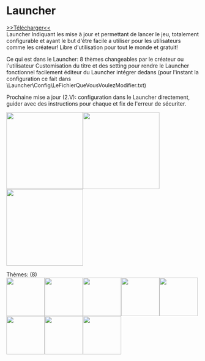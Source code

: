 # Launcher
<a href="https://github.com/Louis-CharlesGamejolt/Launcher/raw/main/Launcher1.V.zip" data-icon="octicon-download" data-size="large" aria-label="Download ntkme/github-buttons on GitHub">>>Télécharger<<</a><br>
Launcher Indiquant les mise à jour et permettant de lancer le jeu, totalement configurable et ayant le but d'être facile a utiliser pour les utilisateurs comme les créateur!
Libre d'utilisation pour tout le monde et gratuit!

Ce qui est dans le Launcher:
8 thèmes changeables par le créateur ou l'utilisateur
Customisation du titre et des setting pour rendre le Launcher fonctionnel facilement
éditeur du Launcher intégrer dedans (pour l'instant la configuration ce fait dans \Launcher\Config\LeFichierQueVousVoulezModifier.txt)

Prochaine mise a jour (2.V): configuration dans le Launcher directement, guider avec des instructions pour chaque et fix de l'erreur de sécuriter.

<img src="https://cdn.discordapp.com/attachments/438665376474333184/920476247832789012/Capture1.PNG" height="200"><img src="https://cdn.discordapp.com/attachments/438665376474333184/920476248566808596/Capture2.PNG" height="200"><img src="https://cdn.discordapp.com/attachments/438665376474333184/920476249019789332/gif.gif" height="200">
 
 Thèmes: (8) <br>
<img src="https://cdn.discordapp.com/attachments/438665376474333184/920831241446621284/1.PNG" height="100"><img src="https://cdn.discordapp.com/attachments/438665376474333184/920831240309964840/2.PNG" height="100"><img src="https://cdn.discordapp.com/attachments/438665376474333184/920831240532275251/3.PNG" height="100"><img src="https://cdn.discordapp.com/attachments/438665376474333184/920831240813314069/4.PNG" height="100"><img src="https://cdn.discordapp.com/attachments/438665376474333184/920831241031401522/5.PNG" height="100"><img src="https://cdn.discordapp.com/attachments/438665376474333184/920831241681530910/6.PNG" height="100"><img src="https://cdn.discordapp.com/attachments/438665376474333184/920831241916399686/7.PNG" height="100"><img src="https://cdn.discordapp.com/attachments/438665376474333184/920831241228542023/8.PNG" height="100">
